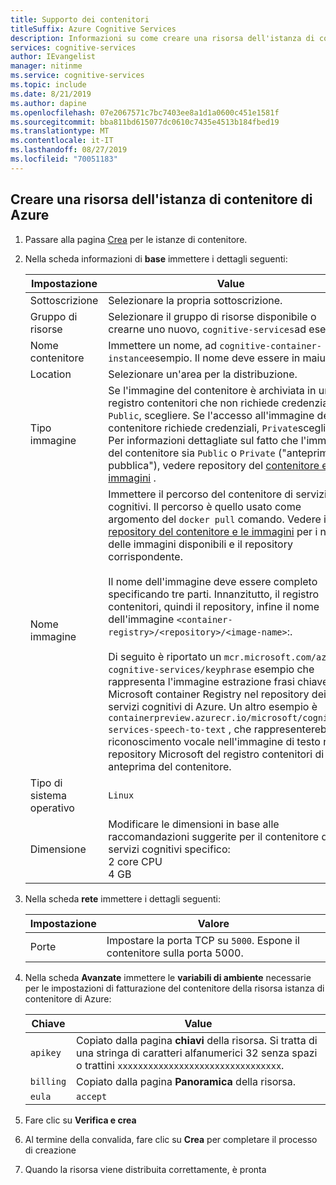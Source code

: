 ```yaml
---
title: Supporto dei contenitori
titleSuffix: Azure Cognitive Services
description: Informazioni su come creare una risorsa dell'istanza di contenitore di Azure.
services: cognitive-services
author: IEvangelist
manager: nitinme
ms.service: cognitive-services
ms.topic: include
ms.date: 8/21/2019
ms.author: dapine
ms.openlocfilehash: 07e2067571c7bc7403ee8a1d1a0600c451e1581f
ms.sourcegitcommit: bba811bd615077dc0610c7435e4513b184fbed19
ms.translationtype: MT
ms.contentlocale: it-IT
ms.lasthandoff: 08/27/2019
ms.locfileid: "70051183"
---
```

## <a name="create-an-azure-container-instance-resource"></a>Creare una risorsa dell'istanza di contenitore di Azure

1. Passare alla pagina [Crea](https://ms.portal.azure.com/#create/Microsoft.ContainerInstances) per le istanze di contenitore.

2. Nella scheda informazioni di **base** immettere i dettagli seguenti:

    |Impostazione|Value|
    |--|--|
    |Sottoscrizione|Selezionare la propria sottoscrizione.|
    |Gruppo di risorse|Selezionare il gruppo di risorse disponibile o crearne uno nuovo, `cognitive-services`ad esempio.|
    |Nome contenitore|Immettere un nome, ad `cognitive-container-instance`esempio. Il nome deve essere in maiuscolo.|
    |Location|Selezionare un'area per la distribuzione.|
    |Tipo immagine|Se l'immagine del contenitore è archiviata in un registro contenitori che non richiede credenziali `Public`, scegliere. Se l'accesso all'immagine del contenitore richiede credenziali, `Private`scegliere. Per informazioni dettagliate sul fatto che l'immagine del contenitore sia `Public` o `Private` ("anteprima pubblica"), vedere repository del [contenitore e immagini](../../cognitive-services-container-support.md#container-repositories-and-images) . |
    |Nome immagine|Immettere il percorso del contenitore di servizi cognitivi. Il percorso è quello usato come argomento del `docker pull` comando. Vedere i [repository del contenitore e le immagini](../../cognitive-services-container-support.md#container-repositories-and-images) per i nomi delle immagini disponibili e il repository corrispondente.<br><br>Il nome dell'immagine deve essere completo specificando tre parti. Innanzitutto, il registro contenitori, quindi il repository, infine il nome dell'immagine `<container-registry>/<repository>/<image-name>`:.<br><br>Di seguito è riportato un `mcr.microsoft.com/azure-cognitive-services/keyphrase` esempio che rappresenta l'immagine estrazione frasi chiave in Microsoft container Registry nel repository dei servizi cognitivi di Azure. Un altro esempio è `containerpreview.azurecr.io/microsoft/cognitive-services-speech-to-text` , che rappresenterebbe il riconoscimento vocale nell'immagine di testo nel repository Microsoft del registro contenitori di anteprima del contenitore. |
    |Tipo di sistema operativo|`Linux`|
    |Dimensione|Modificare le dimensioni in base alle raccomandazioni suggerite per il contenitore di servizi cognitivi specifico:<br>2 core CPU<br>4 GB

3. Nella scheda **rete** immettere i dettagli seguenti:

    |Impostazione|Valore|
    |--|--|
    |Porte|Impostare la porta TCP su `5000`. Espone il contenitore sulla porta 5000.|

4. Nella scheda **Avanzate** immettere le **variabili di ambiente** necessarie per le impostazioni di fatturazione del contenitore della risorsa istanza di contenitore di Azure:

    | Chiave | Value |
    |--|--|
    |`apikey`|Copiato dalla pagina **chiavi** della risorsa. Si tratta di una stringa di caratteri alfanumerici 32 senza spazi o trattini `xxxxxxxxxxxxxxxxxxxxxxxxxxxxxxxx`.|
    |`billing`|Copiato dalla pagina **Panoramica** della risorsa.|
    |`eula`|`accept`|

1. Fare clic su **Verifica e crea**
1. Al termine della convalida, fare clic su **Crea** per completare il processo di creazione
1. Quando la risorsa viene distribuita correttamente, è pronta